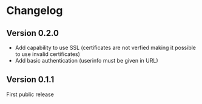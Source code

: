 Changelog
=========

Version 0.2.0
-------------

* Add capability to use SSL (certificates are not verfied making it possible to use invalid certificates)
* Add basic authentication (userinfo must be given in URL)


Version 0.1.1
-------------

First public release
